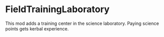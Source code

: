 # FieldTrainingLaboratory
 This mod adds a training center in the science laboratory. Paying science points gets kerbal experience.
